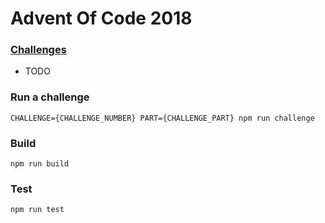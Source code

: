 # Advent Of Code 2018

### [Challenges](http://adventofcode.com/2018)

  * TODO


### Run a challenge

```
CHALLENGE={CHALLENGE_NUMBER} PART={CHALLENGE_PART} npm run challenge
```

### Build

```
npm run build
```

### Test

```
npm run test
```
